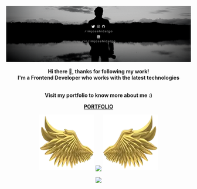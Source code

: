 ![header](./images/readme-header.png)
<!-- ![header](https://raw.githubusercontent.com/ImJoseHidalgo/imjosehidalgo/master/images/readme-header.png) -->
<div align="center" width="50">
<p><strong>Hi there 👋, thanks for following my work!
<br>I'm a Frontend Developer who works with the latest technologies
<br><br></strong></p>

<strong>
<p>Visit my portfolio to know more about me :)</p>
<a href="https://imjosehidalgo.com" target="_blank">PORTFOLIO</a>
</strong>

<br>

<p align="center">
  <img height="150" width="150" src="images/left.webp">
  <img align="center" src="https://github-readme-streak-stats.herokuapp.com/?user=imjosehidalgo&theme=dark&hide_border=true"/>
  <img height="150" width="150" src="images/right.webp">
</p>
<img align="center" width="300px"  src="https://github-readme-stats.vercel.app/api/top-langs/?username=imjosehidalgo&text_color=FFFFFF&bg_color=000000&title_color=94b4a4&langs_count=15&layout=compact&hide_border=true"/>
</div>


